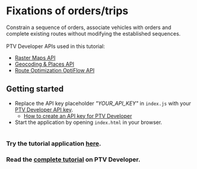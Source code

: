 # Fixations of orders/trips
Constrain a sequence of orders, associate vehicles with orders and complete existing routes without modifying the established sequences.</br>
</br>
PTV Developer APIs used in this tutorial:
- <a href="https://developer.myptv.com/en/documentation/raster-maps-api/quick-start-raster-maps-api" target="_blank">Raster Maps API</a>
- <a href="https://developer.myptv.com/en/documentation/geocoding-places-api/quick-start-geocoding-api" target="_blank">Geocoding &amp; Places API</a>
- <a href="https://developer.myptv.com/en/documentation/route-optimization-optiflow-api/quick-start-route-optimization-optiflow" target="_blank">Route Optimization OptiFlow API</a>

## Getting started
- Replace the API key placeholder *"YOUR_API_KEY"* in `index.js` with your <a href="https://myptv.com/developer" target="_blank">PTV Developer API key</a>.
  - <a href="https://developer.myptv.com/en/resources/tutorials" target="_blank">How to create an API key for PTV Developer</a>
- Start the application by opening `index.html` in your browser.
#
### Try the tutorial application <a href="https://developer-applications.myptv.com/Tutorials/RouteOptimizationOptiflow/Fixations/index.html" target="_blank">here</a>.
### Read the <a href="https://developer.myptv.com/en/resources/tutorials/route-optimization-optiflow/fixations-orders-trips" target="_blank">complete tutorial</a> on PTV Developer.

